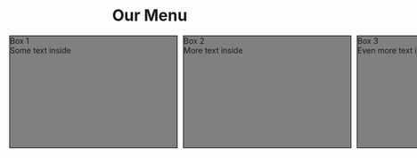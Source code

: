 <!DOCTYPE html>
<html>
<head>
    <style>
        .container {
            width: 960px;
            margin: 0 auto;
            height: 500px;
        }
        .box {
            float: left;
            width: 300px;
            height: 200px;
            background-color: gray;
            border: 1px solid black;
            margin-right: 10px; /* Add space between boxes */
        }
    </style>
</head>
<body>
    <h1 style="text-align: center;">Our Menu</h1>
    <div class="container">
        <div class="box">Box 1<br>Some text inside</div>
        <div class="box">Box 2<br>More text inside</div>
        <div class="box">Box 3<br>Even more text inside</div>
    </div>
</body>
</html>
